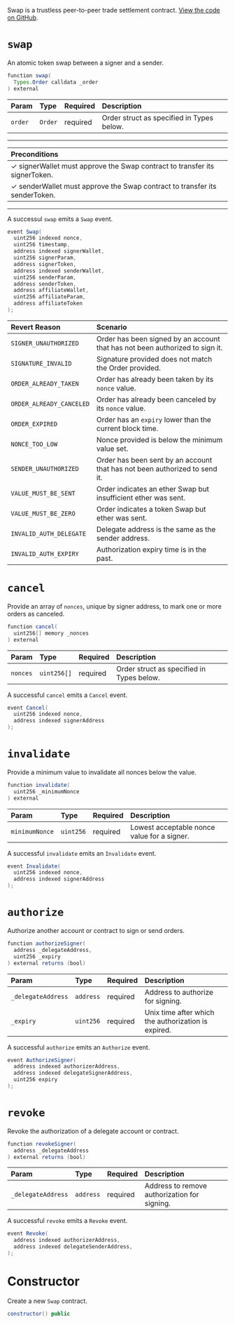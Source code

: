 Swap is a trustless peer-to-peer trade settlement contract. [View the code on GitHub](https://github.com/airswap/airswap-protocols/tree/master/protocols/swap).

# `swap`

An atomic token swap between a signer and a sender.

```java
function swap(
  Types.Order calldata _order
) external
```

| Param   | Type    | Required | Description                               |
| :------ | :------ | :------- | :---------------------------------------- |
| `order` | `Order` | required | Order struct as specified in Types below. |

---

| Preconditions                                                              |
| :------------------------------------------------------------------------- |
| ✓ signerWallet must approve the Swap contract to transfer its signerToken. |
| ✓ senderWallet must approve the Swap contract to transfer its senderToken. |

---

A successul `swap` emits a `Swap` event.

```java
event Swap(
  uint256 indexed nonce,
  uint256 timestamp,
  address indexed signerWallet,
  uint256 signerParam,
  address signerToken,
  address indexed senderWallet,
  uint256 senderParam,
  address senderToken,
  address affiliateWallet,
  uint256 affiliateParam,
  address affiliateToken
);
```

| Revert Reason            | Scenario                                                                     |
| :----------------------- | :--------------------------------------------------------------------------- |
| `SIGNER_UNAUTHORIZED`    | Order has been signed by an account that has not been authorized to sign it. |
| `SIGNATURE_INVALID`      | Signature provided does not match the Order provided.                        |
| `ORDER_ALREADY_TAKEN`    | Order has already been taken by its `nonce` value.                           |
| `ORDER_ALREADY_CANCELED` | Order has already been canceled by its `nonce` value.                        |
| `ORDER_EXPIRED`          | Order has an `expiry` lower than the current block time.                     |
| `NONCE_TOO_LOW`          | Nonce provided is below the minimum value set.                               |
| `SENDER_UNAUTHORIZED`    | Order has been sent by an account that has not been authorized to send it.   |
| `VALUE_MUST_BE_SENT`     | Order indicates an ether Swap but insufficient ether was sent.               |
| `VALUE_MUST_BE_ZERO`     | Order indicates a token Swap but ether was sent.                             |
| `INVALID_AUTH_DELEGATE`  | Delegate address is the same as the sender address.                          |
| `INVALID_AUTH_EXPIRY`    | Authorization expiry time is in the past.                                    |

# `cancel`

Provide an array of `nonces`, unique by signer address, to mark one or more orders as canceled.

```java
function cancel(
  uint256[] memory _nonces
) external
```

| Param    | Type        | Required | Description                               |
| :------- | :---------- | :------- | :---------------------------------------- |
| `nonces` | `uint256[]` | required | Order struct as specified in Types below. |

A successful `cancel` emits a `Cancel` event.

```java
event Cancel(
  uint256 indexed nonce,
  address indexed signerAddress
);
```

# `invalidate`

Provide a minimum value to invalidate all nonces below the value.

```java
function invalidate(
  uint256 _minimumNonce
) external
```

| Param          | Type      | Required | Description                                 |
| :------------- | :-------- | :------- | :------------------------------------------ |
| `minimumNonce` | `uint256` | required | Lowest acceptable nonce value for a signer. |

A successful `invalidate` emits an `Invalidate` event.

```java
event Invalidate(
  uint256 indexed nonce,
  address indexed signerAddress
);
```

# `authorize`

Authorize another account or contract to sign or send orders.

```java
function authorizeSigner(
  address _delegateAddress,
  uint256 _expiry
) external returns (bool)
```

| Param              | Type      | Required | Description                                         |
| :----------------- | :-------- | :------- | :-------------------------------------------------- |
| `_delegateAddress` | `address` | required | Address to authorize for signing.                   |
| `_expiry`          | `uint256` | required | Unix time after which the authorization is expired. |

A successful `authorize` emits an `Authorize` event.

```java
event AuthorizeSigner(
  address indexed authorizerAddress,
  address indexed delegateSignerAddress,
  uint256 expiry
);
```

# `revoke`

Revoke the authorization of a delegate account or contract.

```java
function revokeSigner(
  address _delegateAddress
) external returns (bool)
```

| Param              | Type      | Required | Description                                  |
| :----------------- | :-------- | :------- | :------------------------------------------- |
| `_delegateAddress` | `address` | required | Address to remove authorization for signing. |

A successful `revoke` emits a `Revoke` event.

```java
event Revoke(
  address indexed authorizerAddress,
  address indexed delegateSenderAddress,
);
```

# Constructor

Create a new `Swap` contract.

```java
constructor() public
```
